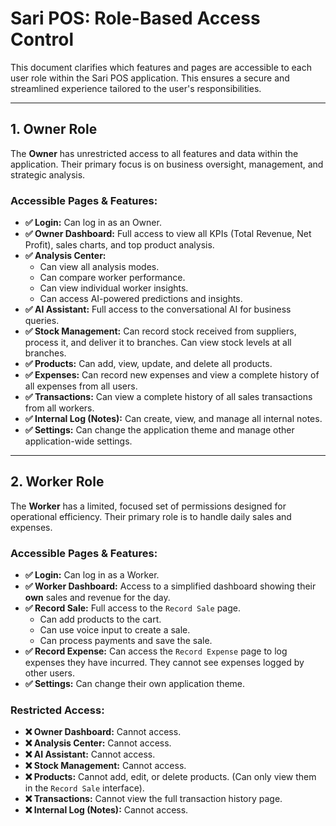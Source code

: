 
# Sari POS: Role-Based Access Control

This document clarifies which features and pages are accessible to each user role within the Sari POS application. This ensures a secure and streamlined experience tailored to the user's responsibilities.

---

## 1. Owner Role

The **Owner** has unrestricted access to all features and data within the application. Their primary focus is on business oversight, management, and strategic analysis.

### Accessible Pages & Features:

-   **✅ Login:** Can log in as an Owner.
-   **✅ Owner Dashboard:** Full access to view all KPIs (Total Revenue, Net Profit), sales charts, and top product analysis.
-   **✅ Analysis Center:**
    -   Can view all analysis modes.
    -   Can compare worker performance.
    -   Can view individual worker insights.
    -   Can access AI-powered predictions and insights.
-   **✅ AI Assistant:** Full access to the conversational AI for business queries.
-   **✅ Stock Management:** Can record stock received from suppliers, process it, and deliver it to branches. Can view stock levels at all branches.
-   **✅ Products:** Can add, view, update, and delete all products.
-   **✅ Expenses:** Can record new expenses and view a complete history of all expenses from all users.
-   **✅ Transactions:** Can view a complete history of all sales transactions from all workers.
-   **✅ Internal Log (Notes):** Can create, view, and manage all internal notes.
-   **✅ Settings:** Can change the application theme and manage other application-wide settings.

---

## 2. Worker Role

The **Worker** has a limited, focused set of permissions designed for operational efficiency. Their primary role is to handle daily sales and expenses.

### Accessible Pages & Features:

-   **✅ Login:** Can log in as a Worker.
-   **✅ Worker Dashboard:** Access to a simplified dashboard showing their **own** sales and revenue for the day.
-   **✅ Record Sale:** Full access to the `Record Sale` page.
    -   Can add products to the cart.
    -   Can use voice input to create a sale.
    -   Can process payments and save the sale.
-   **✅ Record Expense:** Can access the `Record Expense` page to log expenses they have incurred. They cannot see expenses logged by other users.
-   **✅ Settings:** Can change their own application theme.

### Restricted Access:

-   **❌ Owner Dashboard:** Cannot access.
-   **❌ Analysis Center:** Cannot access.
-   **❌ AI Assistant:** Cannot access.
-   **❌ Stock Management:** Cannot access.
-   **❌ Products:** Cannot add, edit, or delete products. (Can only view them in the `Record Sale` interface).
-   **❌ Transactions:** Cannot view the full transaction history page.
-   **❌ Internal Log (Notes):** Cannot access.
